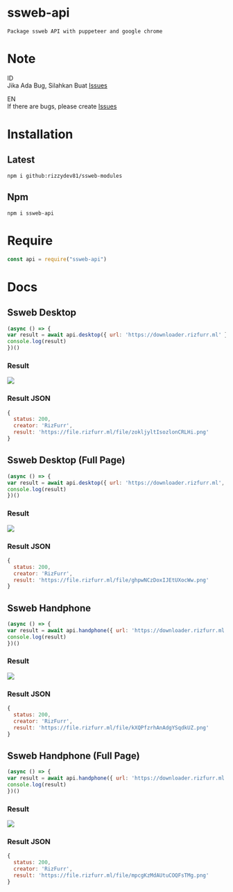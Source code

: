 # ssweb-api
`Package ssweb API with puppeteer and google chrome`

# Note
ID</br>
Jika Ada Bug, Silahkan Buat [Issues](https://github.com/rizzydev81/ssweb-modules/issues/new)

EN</br>
If there are bugs, please create [Issues](https://github.com/rizzydev81/ssweb-modules/issues/new)


# Installation

## Latest
`npm i github:rizzydev81/ssweb-modules`

## Npm 
`npm i ssweb-api`


# Require
```js
const api = require("ssweb-api")
```


# Docs

## Ssweb Desktop
```js
(async () => {
var result = await api.desktop({ url: 'https://downloader.rizfurr.ml' })
console.log(result)
})()
```

### Result 
<img src="https://file.rizfurr.ml/file/zokljyltIsozlonCRLHi.png"></img>

### Result JSON
```js
{
  status: 200,
  creator: 'RizFurr',
  result: 'https://file.rizfurr.ml/file/zokljyltIsozlonCRLHi.png'
}
```

## Ssweb Desktop (Full Page)
```js
(async () => {
var result = await api.desktop({ url: 'https://downloader.rizfurr.ml', fullpage: true })
console.log(result)
})()
```

### Result 
<img src="https://file.rizfurr.ml/file/ghpwNCzDoxIJEtUXocWw.png"></img>

### Result JSON
```js
{
  status: 200,
  creator: 'RizFurr',
  result: 'https://file.rizfurr.ml/file/ghpwNCzDoxIJEtUXocWw.png'
}
```

## Ssweb Handphone 
```js
(async () => {
var result = await api.handphone({ url: 'https://downloader.rizfurr.ml' })
console.log(result)
})()
```

### Result 
<img src="https://file.rizfurr.ml/file/kXQPfzrhAnAdgYSqdkUZ.png"></img>

### Result JSON
```js
{
  status: 200,
  creator: 'RizFurr',
  result: 'https://file.rizfurr.ml/file/kXQPfzrhAnAdgYSqdkUZ.png'
}
```

## Ssweb Handphone (Full Page)
```js
(async () => {
var result = await api.handphone({ url: 'https://downloader.rizfurr.ml', fullpage: true })
console.log(result)
})()
```

### Result 

<img src="https://file.rizfurr.ml/file/mpcgKzMdAUtuCOQFsTMg.png"></img>



### Result JSON
```js
{
  status: 200,
  creator: 'RizFurr',
  result: 'https://file.rizfurr.ml/file/mpcgKzMdAUtuCOQFsTMg.png'
}
```


